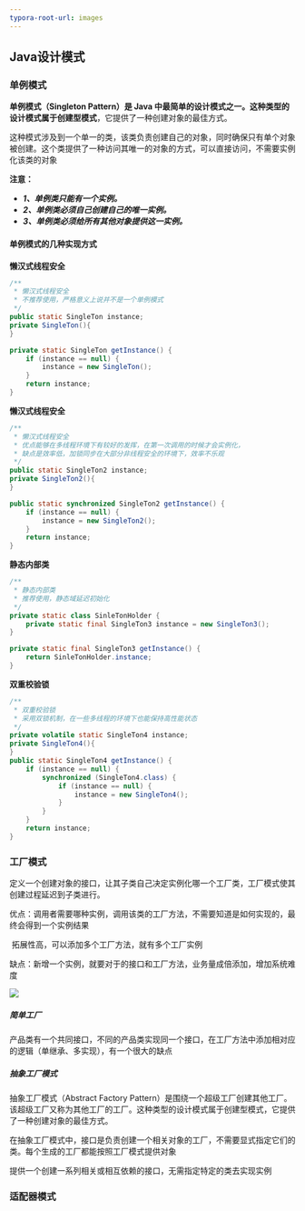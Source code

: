 ```yaml
---
typora-root-url: images
---
```


## 				Java设计模式

### 单例模式

**单例模式（Singleton Pattern）**是 Java 中最简单的设计模式之一。这种类型的设计模式属于**创建型模式**，它提供了一种创建对象的最佳方式。

这种模式涉及到一个单一的类，该类负责创建自己的对象，同时确保只有单个对象被创建。这个类提供了一种访问其唯一的对象的方式，可以直接访问，不需要实例化该类的对象

**注意：**

- ***1、单例类只能有一个实例。***
- ***2、单例类必须自己创建自己的唯一实例。***
- ***3、单例类必须给所有其他对象提供这一实例。***

#### 单例模式的几种实现方式

**懒汉式线程安全**

```java
/**
 * 懒汉式线程安全
 * 不推荐使用，严格意义上说并不是一个单例模式
 */
public static SingleTon instance;
private SingleTon(){
}

private static SingleTon getInstance() {
    if (instance == null) {
        instance = new SingleTon();
    }
    return instance;
}
```

**懒汉式线程安全**

```java
/**
 * 懒汉式线程安全
 * 优点能够在多线程环境下有较好的发挥，在第一次调用的时候才会实例化，
 * 缺点是效率低，加锁同步在大部分非线程安全的环境下，效率不乐观
 */
public static SingleTon2 instance;
private SingleTon2(){
}

public static synchronized SingleTon2 getInstance() {
    if (instance == null) {
        instance = new SingleTon2();
    }
    return instance;
}
```

**静态内部类**

```java
/**
 * 静态内部类
 * 推荐使用，静态域延迟初始化
 */
private static class SinleTonHolder {
    private static final SingleTon3 instance = new SingleTon3();
}

private static final SingleTon3 getInstance() {
    return SinleTonHolder.instance;
}
```

**双重校验锁**

```java
/**
 * 双重校验锁
 * 采用双锁机制，在一些多线程的环境下也能保持高性能状态
 */
private volatile static SingleTon4 instance;
private SingleTon4(){
}
public static SingleTon4 getInstance() {
    if (instance == null) {
        synchronized (SingleTon4.class) {
            if (instance == null) {
                instance = new SingleTon4();
            }
        }
    }
    return instance;
}
```



### 工厂模式

定义一个创建对象的接口，让其子类自己决定实例化哪一个工厂类，工厂模式使其创建过程延迟到子类进行。

优点：调用者需要哪种实例，调用该类的工厂方法，不需要知道是如何实现的，最终会得到一个实例结果		

​	拓展性高，可以添加多个工厂方法，就有多个工厂实例

缺点：新增一个实例，就要对于的接口和工厂方法，业务量成倍添加，增加系统难度

![](/factory_pattern_uml_diagram.jpg)



##### 简单工厂

产品类有一个共同接口，不同的产品类实现同一个接口，在工厂方法中添加相对应的逻辑（单继承、多实现），有一个很大的缺点



##### 抽象工厂模式

抽象工厂模式（Abstract Factory Pattern）是围绕一个超级工厂创建其他工厂。该超级工厂又称为其他工厂的工厂。这种类型的设计模式属于创建型模式，它提供了一种创建对象的最佳方式。

在抽象工厂模式中，接口是负责创建一个相关对象的工厂，不需要显式指定它们的类。每个生成的工厂都能按照工厂模式提供对象

提供一个创建一系列相关或相互依赖的接口，无需指定特定的类去实现实例



### 适配器模式





